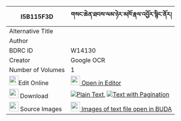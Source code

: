 |I5B115F3D|གསང་ཆེན་ཐབས་ལམ་ཉེར་མཁོ་རྣལ་འབྱོར་སྙིང་ནོར། 
| --- | --- 
|Alternative Title |
|Author | 
|BDRC ID | W14130
|Creator | Google OCR
|Number of Volumes| 1
|<img width="25" src="https://img.icons8.com/color/25/000000/edit-property.png">Edit Online| [<img width="25" src="https://avatars.githubusercontent.com/u/45091458?s=200&v=4"> Open in Editor](http://editor.openpecha.org/I5B115F3D)
|<img width="25" src="https://img.icons8.com/fluent/48/000000/download-2.png"/>  Download | [![](https://img.icons8.com/color/20/000000/txt.png)Plain Text](https://github.com/Openpecha/I5B115F3D/releases/download/v1/sang_chen_tablam_nyer_kho_nalj_plain_I5B115F3D.zip), [![](https://img.icons8.com/color/20/000000/txt.png)Text with Pagination](https://github.com/Openpecha/I5B115F3D/releases/download/v1/sang_chen_tablam_nyer_kho_nalj_pages_I5B115F3D.zip)
|<img width="25" src="https://img.icons8.com/plasticine/100/000000/pictures-folder.png"/>  Source Images | [<img width="25" src="https://library.bdrc.io/icons/BUDA-small.svg"> Images of text file open in BUDA](https://library.bdrc.io/show/bdr:W14130)